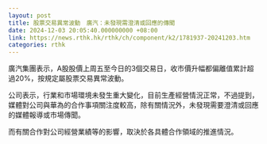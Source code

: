 ```yaml
---
layout: post
title: 股票交易異常波動　廣汽：未發現需澄清或回應的傳聞
date: 2024-12-03 20:05:40.000000000 +08:00
link: https://news.rthk.hk/rthk/ch/component/k2/1781937-20241203.htm
categories: rthk
---
```


廣汽集團表示，A股股價上周五至今日的3個交易日，收市價升幅都偏離值累計超過20%，按規定屬股票交易異常波動。

公司表示，行業和市場環境未發生重大變化，目前生產經營情況正常，不過提到，媒體對公司與華為的合作事項關注度較高，除有關情況外，未發現需要澄清或回應的媒體報導或市場傳聞。

而有關合作對公司經營業績等的影響，取決於各具體合作領域的推進情況。
